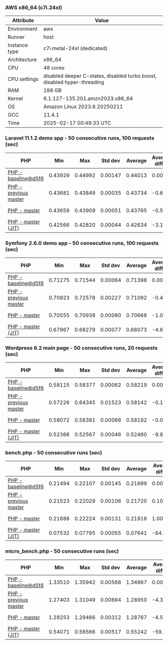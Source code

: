 ### AWS x86_64 (c7i.24xl)

|  Attribute    |     Value      |
|---------------|----------------|
| Environment   |aws|
| Runner        |host|
| Instance type |c7i.metal-24xl (dedicated)|
| Architecture  |x86_64
| CPU           |48 cores|
| CPU settings  |disabled deeper C-states, disabled turbo boost, disabled hyper-threading|
| RAM           |188 GB|
| Kernel        |6.1.127-135.201.amzn2023.x86_64|
| OS            |Amazon Linux 2023.6.20250211|
| GCC           |11.4.1|
| Time          |2025-02-17 00:49:33 UTC|

### Laravel 11.1.2 demo app - 50 consecutive runs, 100 requests (sec)

|     PHP     |     Min     |     Max     |    Std dev   |   Average  |  Average diff % |   Median   | Median diff % |     Memory    |
|-------------|-------------|-------------|--------------|------------|-----------------|------------|---------------|---------------|
|[PHP - baseline@d5f6](https://github.com/php/php-src/commit/d5f6e56610)|0.43929|0.44992|0.00147|0.44013|0.00%|0.43984|0.00%|41.86 MB|
|[PHP - previous master](https://github.com/php/php-src/commit/c696087e32)|0.43681|0.43849|0.00035|0.43734|-0.63%|0.43734|-0.57%|41.82 MB|
|[PHP - master](https://github.com/php/php-src/commit/6ccb35ec94)|0.43659|0.43909|0.00051|0.43765|-0.56%|0.43760|-0.51%|41.85 MB|
|[PHP - master (JIT)](https://github.com/php/php-src/commit/6ccb35ec94)|0.42566|0.42820|0.00044|0.42634|-3.13%|0.42625|-3.09%|50.78 MB|

### Symfony 2.6.0 demo app - 50 consecutive runs, 100 requests (sec)

|     PHP     |     Min     |     Max     |    Std dev   |   Average  |  Average diff % |   Median   | Median diff % |     Memory    |
|-------------|-------------|-------------|--------------|------------|-----------------|------------|---------------|---------------|
|[PHP - baseline@d5f6](https://github.com/php/php-src/commit/d5f6e56610)|0.71275|0.71544|0.00064|0.71398|0.00%|0.71393|0.00%|37.39 MB|
|[PHP - previous master](https://github.com/php/php-src/commit/c696087e32)|0.70923|0.72578|0.00227|0.71092|-0.43%|0.71047|-0.48%|37.51 MB|
|[PHP - master](https://github.com/php/php-src/commit/6ccb35ec94)|0.70555|0.70938|0.00080|0.70668|-1.02%|0.70647|-1.04%|37.54 MB|
|[PHP - master (JIT)](https://github.com/php/php-src/commit/6ccb35ec94)|0.67967|0.68279|0.00077|0.68073|-4.66%|0.68064|-4.66%|44.53 MB|

### Wordpress 6.2 main page - 50 consecutive runs, 20 requests (sec)

|     PHP     |     Min     |     Max     |    Std dev   |   Average  |  Average diff % |   Median   | Median diff % |     Memory    |
|-------------|-------------|-------------|--------------|------------|-----------------|------------|---------------|---------------|
|[PHP - baseline@d5f6](https://github.com/php/php-src/commit/d5f6e56610)|0.58115|0.58377|0.00062|0.58219|0.00%|0.58219|0.00%|43.01 MB|
|[PHP - previous master](https://github.com/php/php-src/commit/c696087e32)|0.57226|0.64345|0.01523|0.58142|-0.13%|0.57757|-0.79%|42.96 MB|
|[PHP - master](https://github.com/php/php-src/commit/6ccb35ec94)|0.58072|0.58381|0.00066|0.58192|-0.05%|0.58193|-0.05%|42.99 MB|
|[PHP - master (JIT)](https://github.com/php/php-src/commit/6ccb35ec94)|0.52366|0.52567|0.00046|0.52460|-9.89%|0.52459|-9.89%|61.96 MB|

### bench.php - 50 consecutive runs (sec)

|     PHP     |     Min     |     Max     |    Std dev   |   Average  |  Average diff % |   Median   | Median diff % |     Memory    |
|-------------|-------------|-------------|--------------|------------|-----------------|------------|---------------|---------------|
|[PHP - baseline@d5f6](https://github.com/php/php-src/commit/d5f6e56610)|0.21494|0.22107|0.00145|0.21699|0.00%|0.21661|0.00%|26.18 MB|
|[PHP - previous master](https://github.com/php/php-src/commit/c696087e32)|0.21523|0.22029|0.00106|0.21720|0.10%|0.21697|0.17%|26.23 MB|
|[PHP - master](https://github.com/php/php-src/commit/6ccb35ec94)|0.21688|0.22224|0.00131|0.21916|1.00%|0.21894|1.08%|26.32 MB|
|[PHP - master (JIT)](https://github.com/php/php-src/commit/6ccb35ec94)|0.07532|0.07795|0.00055|0.07641|-64.79%|0.07640|-64.73%|27.42 MB|

### micro_bench.php - 50 consecutive runs (sec)

|     PHP     |     Min     |     Max     |    Std dev   |   Average  |  Average diff % |   Median   | Median diff % |     Memory    |
|-------------|-------------|-------------|--------------|------------|-----------------|------------|---------------|---------------|
|[PHP - baseline@d5f6](https://github.com/php/php-src/commit/d5f6e56610)|1.33510|1.35942|0.00568|1.34867|0.00%|1.34848|0.00%|20.44 MB|
|[PHP - previous master](https://github.com/php/php-src/commit/c696087e32)|1.27403|1.31049|0.00694|1.28950|-4.39%|1.28928|-4.39%|20.49 MB|
|[PHP - master](https://github.com/php/php-src/commit/6ccb35ec94)|1.28253|1.29466|0.00312|1.28767|-4.52%|1.28719|-4.55%|20.58 MB|
|[PHP - master (JIT)](https://github.com/php/php-src/commit/6ccb35ec94)|0.54071|0.56566|0.00517|0.55242|-59.04%|0.55230|-59.04%|21.84 MB|
